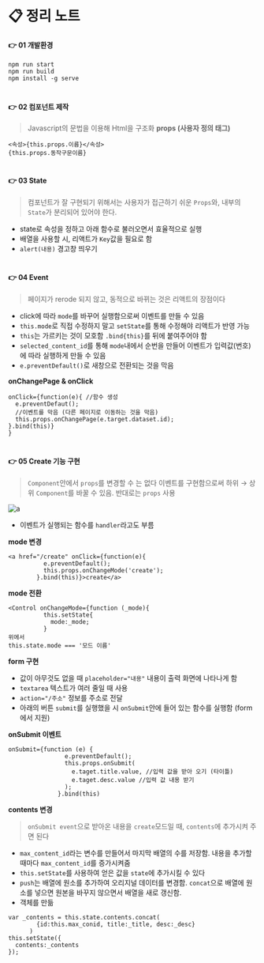 📋 정리 노트
====



#### 👉 01 개발환경
```
npm run start
npm run build
npm install -g serve
```
#
#### 👉 02 컴포넌트 제작
  > Javascript의 문법을 이용해 Html을 구조화
**props (사용자 정의 태그)**
  ```
  <속성>{this.props.이름}</속성>
  {this.props.동작구문이름}
  ```


#
#### 👉 03 State
  > 컴포넌트가 잘 구현되기 위해서는 사용자가 접근하기 쉬운 ``Props``와, 내부의 ``State``가 분리되어 있어야 한다.
* state로 속성을 정하고 아래 함수로 불러오면서 효율적으로 실행
* 배열을 사용할 시, 리액트가 ``Key``값을 필요로 함  
* ``alert(내용)`` 경고창 띄우기


#
#### 👉 04 Event
  > 페이지가 rerode 되지 않고, 동적으로 바뀌는 것은 리액트의 장점이다
* click에 따라 ``mode``를 바꾸어 실행함으로써 이벤트를 만들 수 있음
* ``this.mode``로 직접 수정하지 말고 ``setState``를 통해 수정해야 리액트가 반영 가능
* ``this``는 가르키는 것이 모호함 ``.bind{this}``를 뒤에 붙여주어야 함
* ``selected_content_id``를 통해 ``mode``내에서 순번을 만들어 이벤트가 입력값(번호)에 따라 실행하게 만들 수 있음
* ``e.preventDefault()``로 새창으로 전환되는 것을 막음

**onChangePage & onClick**

```react
onClick={function(e){ //함수 생성
  e.preventDefaut();
  //이벤트를 막음 (다른 페이지로 이동하는 것을 막음)
  this.props.onChangePage(e.target.dataset.id);
}.bind(this)}
}
```

#
#### 👉 05 Create 기능 구현
  >``Component``안에서 ``props``를 변경할 수 는 없다
  >이벤트를 구현함으로써 하위 → 상위 ``Component``를 바꿀 수 있음. 반대로는 ``props`` 사용



![a](https://img1.daumcdn.net/thumb/R800x0/?scode=mtistory2&fname=https%3A%2F%2Fblog.kakaocdn.net%2Fdn%2Fb7Ing6%2FbtqDrkNbvBs%2FMi1pUyMUSRYYLmE6zvjAG0%2Fimg.png)
* 이벤트가 실행되는 함수를 ``handler``라고도 부름

**mode 변경**
```
<a href="/create" onClick={function(e){
          e.preventDefault();
          this.props.onChangeMode('create');
        }.bind(this)}>create</a>
```

**mode 전환**
```
<Control onChangeMode={function (_mode){
          this.setState{
            mode:_mode;
          }
위에서
this.state.mode === '모드 이름'
```

**form 구현**
* 값이 아무것도 없을 때 ``placeholder="내용"`` 내용이 출력 화면에 나타나게 함
* ``textarea`` 텍스트가 여러 줄일 때 사용
* ``action="/주소"`` 정보를 주소로 전달
* 아래의 버튼 ``submit``를 실행했을 시 ``onSubmit``안에 들어 있는 함수를 실행함 (form에서 지원)

**onSubmit 이벤트**
```
onSubmit={function (e) {
                e.preventDefault();
                this.props.onSubmit(
                  e.taget.title.value, //입력 값을 받아 오기 (타이틀)
                  e.taget.desc.value //입력 값 내용 받기
                );
              }.bind(this)
```

**contents 변경**
  > ``onSubmit event``으로 받아온 내용을 ``create``모드일 때, ``contents``에 추가시켜 주면 된다
  * ``max_content_id``라는 변수를 만들어서 마지막 배열의 수를 저장함. 내용을 추가할 때마다 ``max_content_id``를 증가시켜줌
* ``this.setState``를 사용하여 얻은 값을 ``state``에 추가시킬 수 있다
* ``push``는 배열에 원소를 추가하여 오리지널 데이터를 변경함. ``concat``으로 배열에 원소를 넣으면 원본을 바꾸지 않으면서 배열을 새로 갱신함.
* 객체를 만듦
```
var _contents = this.state.contents.concat(
        {id:this.max_conid, title:_title, desc:_desc}
      )
this.setState({
  contents:_contents
});
```
